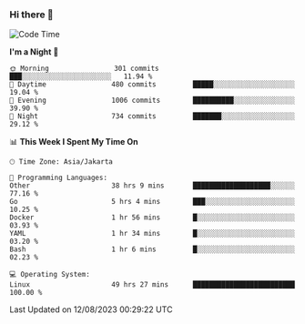 ### Hi there 👋

<!--
**rmsubekti/rmsubekti** is a ✨ _special_ ✨ repository because its `README.md` (this file) appears on your GitHub profile.

Here are some ideas to get you started:

- 🔭 I’m currently working on ...
- 🌱 I’m currently learning ...
- 👯 I’m looking to collaborate on ...
- 🤔 I’m looking for help with ...
- 💬 Ask me about ...
- 📫 How to reach me: ...
- 😄 Pronouns: ...
- ⚡ Fun fact: ...
-->

<!--START_SECTION:waka-->
![Code Time](http://img.shields.io/badge/Code%20Time-1%2C656%20hrs%2052%20mins-blue)

**I'm a Night 🦉** 

```text
🌞 Morning                301 commits         ███░░░░░░░░░░░░░░░░░░░░░░   11.94 % 
🌆 Daytime                480 commits         █████░░░░░░░░░░░░░░░░░░░░   19.04 % 
🌃 Evening                1006 commits        ██████████░░░░░░░░░░░░░░░   39.90 % 
🌙 Night                  734 commits         ███████░░░░░░░░░░░░░░░░░░   29.12 % 
```


📊 **This Week I Spent My Time On** 

```text
🕑︎ Time Zone: Asia/Jakarta

💬 Programming Languages: 
Other                    38 hrs 9 mins       ███████████████████░░░░░░   77.16 % 
Go                       5 hrs 4 mins        ███░░░░░░░░░░░░░░░░░░░░░░   10.25 % 
Docker                   1 hr 56 mins        █░░░░░░░░░░░░░░░░░░░░░░░░   03.93 % 
YAML                     1 hr 34 mins        █░░░░░░░░░░░░░░░░░░░░░░░░   03.20 % 
Bash                     1 hr 6 mins         █░░░░░░░░░░░░░░░░░░░░░░░░   02.23 % 

💻 Operating System: 
Linux                    49 hrs 27 mins      █████████████████████████   100.00 % 
```


 Last Updated on 12/08/2023 00:29:22 UTC
<!--END_SECTION:waka-->

